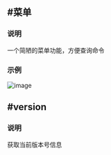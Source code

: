 ## #菜单
### 说明
一个简陋的菜单功能，方便查询命令

### 示例
![image](/img/other/2023-02-12-01-49-34-249.jpg)

## #version
### 说明
获取当前版本号信息